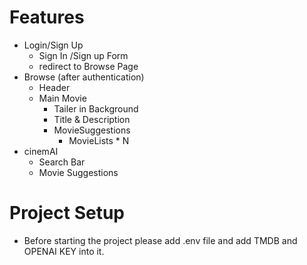 # Features

- Login/Sign Up
  - Sign In /Sign up Form
  - redirect to Browse Page
- Browse (after authentication)
  - Header
  - Main Movie
    - Tailer in Background
    - Title & Description
    - MovieSuggestions
      - MovieLists \* N
- cinemAI
  - Search Bar
  - Movie Suggestions

# Project Setup

- Before starting the project please add .env file and add TMDB and OPENAI KEY into it.
